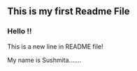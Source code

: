 ## This is my first Readme File

### Hello !!

This is a new line in README file!


My name is Sushmita.......